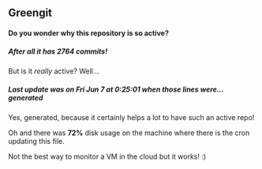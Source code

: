 ## Greengit

#### Do you wonder why this repository is so active?

##### After all it has 2764 commits!

But is it *really* active? Well...

##### Last update was on Fri Jun 7 at 0:25:01 when those lines were... generated

Yes, generated, because it certainly helps a lot to have such an active repo!

Oh and there was **72%** disk usage on the machine
where there is the cron updating this file.

Not the best way to monitor a VM in the cloud but it works! :)
